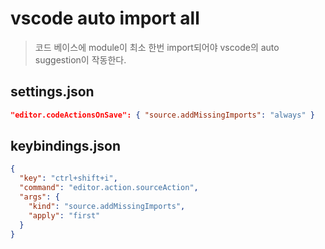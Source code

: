 # vscode auto import all

> 코드 베이스에 module이 최소 한번 import되어야 vscode의 auto suggestion이 작동한다.

## settings.json

```json
"editor.codeActionsOnSave": { "source.addMissingImports": "always" }
```

## keybindings.json

```json
{
  "key": "ctrl+shift+i",
  "command": "editor.action.sourceAction",
  "args": {
    "kind": "source.addMissingImports",
    "apply": "first"
  }
}
```
